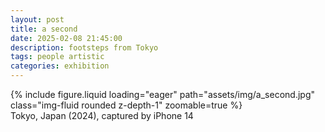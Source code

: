 ```yaml
---
layout: post
title: a second
date: 2025-02-08 21:45:00
description: footsteps from Tokyo
tags: people artistic
categories: exhibition
---
```


<div class="row">
    <div class="col-sm mt-3 mt-md-0">
        {% include figure.liquid loading="eager" path="assets/img/a_second.jpg" class="img-fluid rounded z-depth-1" zoomable=true %}
    </div>
</div>
<div class="caption">
    Tokyo, Japan (2024),
    captured by iPhone 14
</div>
